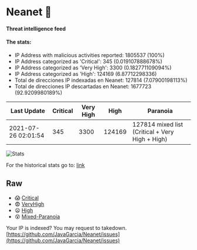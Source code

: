 # Neanet :hocho:
#### Threat intelligence feed
#### The stats:

- IP Address with malicious activities reported: 1805537 (100%)
- IP Address categorized as 'Critical':  345 (0.019107888678%)
- IP Address categorized as 'Very High':  3300 (0.182771109094%)
- IP Address categorized as 'High':  124169 (6.87712298336)
- Total de direcciones IP indexadas en Neanet:  127814 (7.07900198113%)
- Total de direcciones IP descartadas en Neanet:  1677723 (92.9209980189%)

| Last Update | Critical | Very High | High | Paranoia |
| --- | --- | --- | --- | --- |
| 2021-07-26 02:01:54 | 345 | 3300 | 124169 | 127814 mixed list (Critical + Very High + High)|

![Stats](https://docs.google.com/spreadsheets/d/e/2PACX-1vSnaNMIXVabIpDJjufMlzH7poXnshF3mgd8Is1g9ytUEzVsP5my4Trn8f-xkoLLQ38xpL3HtmUexLo6/pubchart?oid=501124687&format=image)

For the historical stats go to: [link](/stats.csv)
## Raw
- :scream: [Critical](https://raw.githubusercontent.com/JavaGarcia/Neanet/master/blacklists/neanet_critical.txt)
- :fearful: [VeryHigh](https://raw.githubusercontent.com/JavaGarcia/Neanet/master/blacklists/neanet_veryHigh.txtt)
- :frowning: [High](https://raw.githubusercontent.com/JavaGarcia/Neanet/master/blacklists/neanet_high.txt)
- :dizzy_face: [Mixed-Paranoia](https://raw.githubusercontent.com/JavaGarcia/Neanet/master/blacklists/neanet_all.txt)


Your IP is indexed? You may request to takedown. [https://github.com/JavaGarcia/Neanet/issues](https://github.com/JavaGarcia/Neanet/issues)











































































































































































































































































































































































































































































































































































































































































































































































































































































































































































































































































































































































































































































































































































































































































































































































































































































































































































































































































































































































































































































































































































































































































































































































































































































































































































































































































































































































































































































































































































































































































































































































































































































































































































































































































































































































































































































































































































































































































































































































































































































































































































































































































































































































































































































































































































































































































































































































































































































































































































































































































































































































































































































































































































































































































































































































































































































































































































































































































































































































































































































































































































































































































































































































































































































































































































































































































































































































































































































































































































































































































































































































































































































































































































































































































































































































































































































































































































































































































































































































































